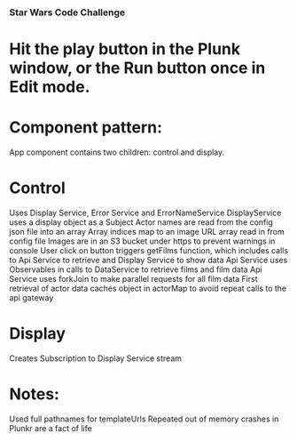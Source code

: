 ### Star Wars Code Challenge

# Hit the play button in the Plunk window, or the Run button once in Edit mode.

# Component pattern:
App component contains two children: control and display.

# Control
Uses Display Service, Error Service and ErrorNameService
DisplayService uses a display object as a Subject
Actor names are read from the config json file into an array
Array indices map to an image URL array read in from config file
Images are in an S3 bucket under https to prevent warnings in console
User click on button triggers getFilms function, which includes calls to Api Service to retrieve and Display Service to show data
Api Service uses Observables in calls to DataService to retrieve films and film data
Api Service uses forkJoin to make parallel requests for all film data
First retrieval of actor data caches object in actorMap to avoid repeat calls to the api gateway

# Display
Creates Subscription to Display Service stream

# Notes:
Used full pathnames for templateUrls
Repeated out of memory crashes in Plunkr are a fact of life